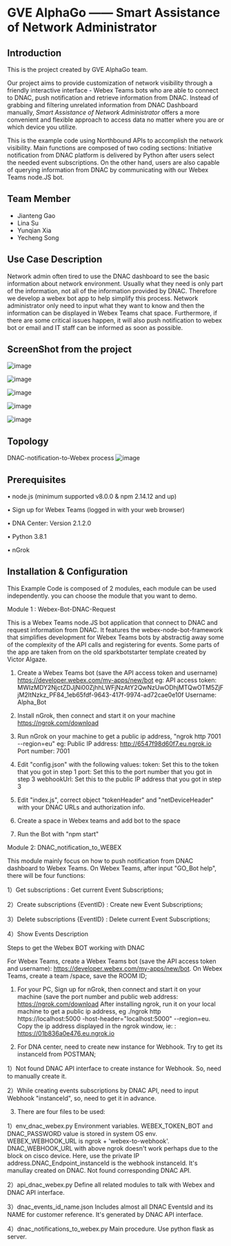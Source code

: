 # GVE AlphaGo —— Smart Assistance of Network Administrator

## Introduction

This is the project created by GVE AlphaGo team.

Our project aims to provide customization of network visibility through a friendly interactive interface - Webex Teams bots who are able to connect to DNAC, push notification and retrieve information from DNAC. Instead of grabbing and filtering unrelated information from DNAC Dashboard manually, *Smart Assistance of Network Administrator* offers a more convenient and flexible approach to access data no matter where you are or which device you utilize.

This is the example code using Northbound APIs to accomplish the network visibility. Main functions are composed of two coding sections: Initiative notification from DNAC platform is delivered by Python after users select the needed event subscriptions. On the other hand, users are also capable of querying information from DNAC by communicating with our Webex Teams node.JS bot.

## Team Member

- Jianteng Gao
- Lina Su
- Yunqian Xia
- Yecheng Song

## Use Case Description

Network admin often tired to use the DNAC dashboard to see the basic information about network environment. Usually what they need is only part of the information, not all of the information provided by DNAC. Therefore we develop a webex bot app to help simplify this process. Network administrator only need to input what they want to know and then the information can be displayed in Webex Teams chat space. Furthermore, if there are some critical issues happen, it will also push notification to webex bot or email and IT staff can be informed as soon as possible.

## ScreenShot from the project 
 
![image](https://github.com/GVE-AlphaGo/GVE-AlphaGo-Project/blob/main/images/Picture1.png)

![image](https://github.com/GVE-AlphaGo/GVE-AlphaGo-Project/blob/main/images/Picture2.png)

![image](https://github.com/GVE-AlphaGo/GVE-AlphaGo-Project/blob/main/images/Picture3.png)

![image](https://github.com/GVE-AlphaGo/GVE-AlphaGo-Project/blob/main/images/Picture4.png)

![image](https://github.com/GVE-AlphaGo/GVE-AlphaGo-Project/blob/main/images/Picture5.png)

## Topology 

DNAC-notification-to-Webex process
![image](https://github.com/GVE-AlphaGo/GVE-AlphaGo-Project/blob/main/images/Picture6.png)
 
 
## Prerequisites

•	 node.js (minimum supported v8.0.0 & npm 2.14.12 and up)

•	 Sign up for Webex Teams (logged in with your web browser)

•	DNA Center: Version 2.1.2.0

•	Python 3.8.1

•	nGrok

 
## Installation & Configuration 

This Example Code is composed of 2 modules, each module can be used independently. you can choose the module that you want to demo.

Module 1 : Webex-Bot-DNAC-Request

This is a Webex Teams node.JS bot application that connect to DNAC and request information from DNAC. It features the webex-node-bot-framework that simplifies development for Webex Teams bots by abstractig away some of the complexity of the API calls and registering for events. Some parts of the app are taken from on the old sparkbotstarter template created by Victor Algaze.

1.	Create a Webex Teams bot (save the API access token and username) https://developer.webex.com/my-apps/new/bot eg: API access token: MWIzMDY2NjctZDJjNi00ZjhhLWFjNzAtY2QwNzUwODhjMTQwOTM5ZjFjM2ItNzkz_PF84_1eb65fdf-9643-417f-9974-ad72cae0e10f Username: Alpha_Bot

2.	Install nGrok, then connect and start it on your machine https://ngrok.com/download

3.	Run nGrok on your machine to get a public ip address, "ngrok http 7001 --region=eu" eg: Public IP address: http://6547f98d60f7.eu.ngrok.io Port number: 7001

4.	Edit "config.json" with the following values: token: Set this to the token that you got in step 1 port: Set this to the port number that you got in step 3 webhookUrl: Set this to the public IP address that you got in step 3

5.	Edit "index.js", correct object "tokenHeader" and "netDeviceHeader" with your DNAC URLs and authorization info.

6.	Create a space in Webex teams and add bot to the space

7.	Run the Bot with "npm start"

Module 2:  DNAC_notification_to_WEBEX

This module mainly focus on how to push notification from DNAC dashboard to Webex Teams. 
On Webex Teams, after input "GO_Bot help", there will be four functions: 

1）Get subscriptions : Get current Event Subscriptions;

2）Create subscriptions {EventID} : Create new Event Subscriptions;

3）Delete subscriptions {EventID} : Delete current Event Subscriptions;

4）Show Events Description

Steps to get the Webex BOT working with DNAC

For Webex Teams, create a Webex Teams bot (save the API access token and username): https://developer.webex.com/my-apps/new/bot. 
On Webex Teams, create a team /space, save the ROOM ID;

1.	For your PC, Sign up for nGrok, then connect and start it on your machine (save the port number and public web address: https://ngrok.com/download After installing ngrok, run it on your local machine to get a public ip address, eg ./ngrok http https://localhost:5000 -host-header="localhost:5000" --region=eu. Copy the ip address displayed in the ngrok window, ie: : https://01b836a0e476.eu.ngrok.io

2.	For DNA center, need to create new instance for Webhook. Try to get its instanceId from POSTMAN;

1）Not found DNAC API interface to create instance for Webhook. So, need to manually create it.

2）While creating events subscriptions by DNAC API, need to input Webhook "instanceId", so, need to get it in advance.

3.	There are four files to be used:

1）env_dnac_webex.py Environment variables. WEBEX_TOKEN_BOT and DNAC_PASSWORD value is stored in system OS env. WEBEX_WEBHOOK_URL is ngrok + 'webex-to-webhook'. DNAC_WEBHOOK_URL with above ngrok doesn't work perhaps due to the block on cisco device. Here, use the private IP address.DNAC_Endpoint_instanceId is the webhook instanceId. It's manullay created on DNAC. Not found corresponding DNAC API.

2）api_dnac_webex.py Define all related modules to talk with Webex and DNAC API interface.

3）dnac_events_id_name.json Includes almost all DNAC EventsId and its NAME for customer reference. It's generated by DNAC API interface.

4）dnac_notifications_to_webex.py Main procedure. Use python flask as server.

